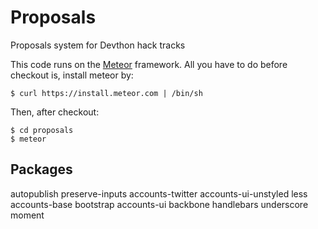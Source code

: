 Proposals
=========

Proposals system for Devthon hack tracks

This code runs on the [Meteor](http://meteor.com) framework. All you have to do before checkout is, install meteor by:

    $ curl https://install.meteor.com | /bin/sh

Then, after checkout:

    $ cd proposals
    $ meteor

Packages
--------

autopublish
preserve-inputs
accounts-twitter
accounts-ui-unstyled
less
accounts-base
bootstrap
accounts-ui
backbone
handlebars
underscore
moment
